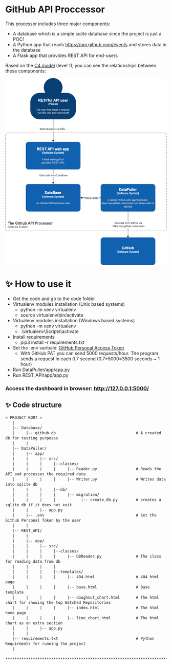 # GitHub API Proccessor
This processor includes three major components:
   - A database which is a simple sqlite database since the project is just a POC!
   - A Python app that reads https://api.github.com/events and stores data in the database
   - A Flask app that provides REST API for end-users

Based on the [C4 model](https://c4model.com/) (level 1), you can see the relationships between these components:

![C4 Model - Level 1](https://raw.githubusercontent.com/Yazdanifard/Github-API-Processor/ce2be7023b6bb08fb25dd52379b6a68dbcc72040/Docs/Diagram.drawio.png)


# ✨ How to use it
- Get the code and go to the code folder
-  Virtualenv modules installation (Unix based systems)
   - python -m venv virtualenv
   - source virtualenv/bin/activate
-  Virtualenv modules installation (Windows based systems)
   - python -m venv virtualenv
   - .\virtualenv\Scripts\activate
-  Install requirements
   -  pip3 install -r requirements.txt
- Set the .env varibale: [GitHub Personal Access Token](https://docs.github.com/en/authentication/keeping-your-account-and-data-secure/creating-a-personal-access-token)
  - With GitHub PAT you can send 5000 requests/hour. The program sends a request in each 0.7 second (0.7*5000=3500 seconds ~ 1 hour)
- Run DataPuller/app/app.py
- Run REST_API/app/app.py

### Access the dashboard in browser: http://127.0.0.1:5000/

## ✨ Code structure

```
< PROJECT ROOT >
   |
   |-- Database/
   |     |-- github.db                                   # A created db for testing purposes
   |     |                          
   |-- DataPuller/
   |     |-- app/                   
   |     |     |-- src/               
   |     |     |     |--classes/                  
   |     |     |     |     |-- Reader.py                 # Reads the API and processes the required data
   |     |     |     |     |-- Writer.py                 # Writes data into sqlite db
   |     |     |     |--db/                    
   |     |     |     |     |-- migration/              
   |     |     |     |           |-- create_db.py        # creates a sqlite db if it does not exit
   |     |     |-- app.py              
   |     |-- .env                                        # Set the Github Personal Token by the user 
   |     |                       
   |-- REST_API/
   |     |
   |     |-- app/                   
   |     |     |-- src/               
   |     |     |     |--classes/                  
   |     |     |     |     |-- DBReader.py               # The class for reading data from db
   |     |     |     |     
   |     |     |     |--templates/  
   |     |     |     |     |-- 404.html                  # 404 html page
   |     |     |     |     |-- base.html                 # Base template 
   |     |     |     |     |-- doughnut_chart.html       # The html chart for showing the top Watched Repositories
   |     |     |     |     |-- index.html                # The html home page
   |     |     |     |     |-- line_chart.html           # The html chart as an extra section
   |     |     |-- app.py
   |     |     
   |-- requirements.txt                                  # Python Requirments for running the project
   |
   ************************************************************************
```
